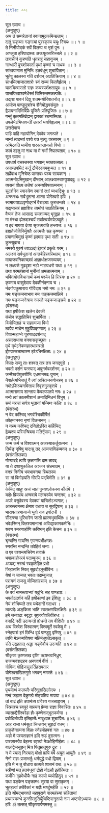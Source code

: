 ```yaml
---
title: ००८
---
```

सूत उवाच ।  
(अनुष्टुप्)  
अथ ते सम्परेतानां स्वानामुदकमिच्छताम् ।  
दातुं सकृष्णा गङ्गायां पुरस्कृत्य ययुः स्त्रियः ॥। १ ॥  
ते निनीयोदकं सर्वे विलप्य च भृशं पुनः ।  
आप्लुता हरिपादाब्जः अजःपूतसरिज्जले ॥। २ ॥  
तत्रासीनं कुरुपतिं धृतराष्ट्रं सहानुजम् ।  
गान्धारीं पुत्रशोकार्तां पृथां कृष्णां च माधवः ॥। ३ ॥  
सांत्वयामास मुनिभिः हतबंधून् शुचार्पितान् ।  
भूतेषु कालस्य गतिं दर्शयन् अप्रतिक्रियाम् ॥। ४ ॥  
साधयित्वाजातशत्रोः स्वं राज्यं कितवैर्हृतम् ।  
घातयित्वासतो राज्ञः कचस्पर्शक्षतायुषः ॥। ५ ॥  
याजयित्वाश्वमेधैस्तं त्रिभिरुत्तमकल्पकैः ।  
तद्यशः पावनं दिक्षु शतमन्योरिवातनोत् ॥। ६ ॥  
आमंत्र्य पाण्डुपुत्रांश्च शैनेयोद्धवसंयुतः ।  
द्वैपायनादिभिर्विप्रैः पूजितैः प्रतिपूजितः ॥। ७ ॥  
गन्तुं कृतमतिर्ब्रह्मन् द्वारकां रथमास्थितः ।  
उपलेभेऽभिधावन्तीं उत्तरां भयविह्वलाम् ॥। ८ ॥  
उत्तरोवाच  
पाहि पाहि महायोगिन् देवदेव जगत्पते ।  
नान्यं त्वदभयं पश्ये यत्र मृत्युः परस्परम् ॥ ९ ॥  
अभिद्रवति मामीश शरस्तप्तायसो विभो ।  
कामं दहतु मां नाथ मा मे गर्भो निपात्यताम् ॥ १० ॥  
सूत उवाच ।  
उपधार्य वचस्तस्या भगवान् भक्तवत्सलः ।  
अपाण्डवमिदं कर्तुं द्रौणेरस्त्रमबुध्यत ॥ ११ ॥  
तर्ह्येवाथ मुनिश्रेष्ठ पाण्डवाः पञ्च सायकान् ।  
आत्मनोऽभिमुखान् दीप्तान् आलक्ष्यास्त्राण्युपाददुः ॥ १२ ॥  
व्यसनं वीक्ष्य तत्तेषां अनन्यविषयात्मनाम् ।  
सुदर्शनेन स्वास्त्रेण स्वानां रक्षां व्यधाद्विभुः ॥ १३ ॥  
अन्तःस्थः सर्वभूतानां आत्मा योगेश्वरो हरिः ।  
स्वमाययाऽऽवृणोद्‍गर्भं वैराट्याः कुरुतन्तवे ॥ १४ ॥  
यद्यप्यस्त्रं ब्रह्मशिरः त्वमोघं चाप्रतिक्रियम् ।  
वैष्णवं तेज आसाद्य समशाम्यद् भृगूद्वह ॥ १५ ॥  
मा मंस्था ह्येतदाश्चर्यं सर्वाश्चर्यमयेऽच्युते ।  
य इदं मायया देव्या सृजत्यवति हन्त्यजः ॥ १६ ॥  
ब्रह्मतेजोविनिर्मुक्तैः आत्मजैः सह कृष्णया ।  
प्रयाणाभिमुखं कृष्णं इदमाह पृथा सती ॥ १७ ॥  
कुन्त्युवाच ।  
नमस्ये पुरुषं त्वाऽऽद्यं ईश्वरं प्रकृतेः परम् ।  
अलक्ष्यं सर्वभूतानां अन्तर्बहिरवस्थितम् ॥ १८ ॥  
मायाजवनिकाच्छन्नं अज्ञाधोक्षजमव्ययम् ।  
न लक्ष्यसे मूढदृशा नटो नाट्यधरो यथा ॥ १९ ॥  
तथा परमहंसानां मुनीनां अमलात्मनाम् ।  
भक्तियोगविधानार्थं कथं पश्येम हि स्त्रियः ॥ २० ॥  
कृष्णाय वासुदेवाय देवकीनंदनाय च ।  
नंदगोपकुमाराय गोविंदाय नमो नमः ॥ २१ ॥  
नमः पङ्कजनाभाय नमः पङ्कजमालिने ।  
नमः पङ्कजनेत्राय नमस्ते पङ्कजाङ्घ्रये ॥ २२ ॥  
(वंशस्थ)  
यथा हृषीकेश खलेन देवकी  
कंसेन रुद्धातिचिरं शुचार्पिता ।  
विमोचिताहं च सहात्मजा विभो  
त्वयैव नाथेन मुहुर्विपद्‍गणात् ॥ २३ ॥  
विषान्महाग्नेः पुरुषाददर्शनाद्  
असत्सभाया वनवासकृच्छ्रतः ।  
मृधे मृधेऽनेकमहारथास्त्रतो  
द्रौण्यस्त्रतश्चास्म हरेऽभिरक्षिताः ॥ २४ ॥  
(अनुष्टुप्)  
विपदः सन्तु ताः शश्वत् तत्र तत्र जगद्‍गुरो ।  
भवतो दर्शनं यत्स्याद् अपुनर्भवदर्शनम् ॥ २५ ॥  
जन्मैश्वर्यश्रुतश्रीभिः एधमानमदः पुमान् ।  
नैवार्हत्यभिधातुं वै त्वां अकिञ्चनगोचरम् ॥ २६ ॥  
नमोऽकिञ्चनवित्ताय निवृत्तगुणवृत्तये ।  
आत्मारामाय शान्ताय कैवल्यपतये नमः ॥ २७ ॥  
मन्ये त्वां कालमीशानं अनादिनिधनं विभुम् ।  
समं चरन्तं सर्वत्र भूतानां यन्मिथः कलिः ॥ २८ ॥  
(वंशस्थ)  
न वेद कश्चिद् भगवंश्चिकीर्षितं  
तवेहमानस्य नृणां विडम्बनम् ।  
न यस्य कश्चिद् दयितोऽस्ति कर्हिचिद्  
द्वेष्यश्च यस्मिन्विषमा मतिर्नृणाम् ॥ २९ ॥  
(अनुष्टुप्)  
जन्म कर्म च विश्वात्मन् अजस्याकर्तुरात्मनः ।  
तिर्यङ् नृषिषु यादःसु तद् अत्यन्तविडम्बनम् ॥ ३० ॥  
(वसंततिलका)  
गोप्याददे त्वयि कृतागसि दाम तावद्  
या ते दशाश्रुकलिल अञ्जन संभ्रमाक्षम् ।  
वक्त्रं निनीय भयभावनया स्थितस्य  
सा मां विमोहयति भीरपि यद्‌बिभेति ॥ ३१ ॥  
(अनुष्टुप्)  
केचिद् आहुः अजं जातं पुण्यश्लोकस्य कीर्तये ।  
यदोः प्रियस्य अन्ववाये मलयस्येव चन्दनम् ॥ ३२ ॥  
अपरे वसुदेवस्य देवक्यां याचितोऽभ्यगात् ।  
अजस्त्वमस्य क्षेमाय वधाय च सुरद्विषाम् ॥ ३३ ॥  
भारावतारणायान्ये भुवो नाव इवोदधौ ।  
सीदन्त्या भूरिभारेण जातो ह्यात्मभुवार्थितः ॥ ३४ ॥  
भवेऽस्मिन् क्लिश्यमानानां अविद्याकामकर्मभिः ।  
श्रवण स्मरणार्हाणि करिष्यम् इति केचन ॥ ३५ ॥  
(वंशस्थ)  
श्रृण्वन्ति गायन्ति गृणन्त्यभीक्ष्णशः  
स्मरन्ति नन्दन्ति तवेहितं जनाः ।  
त एव पश्यन्त्यचिरेण तावकं  
भवप्रवाहोपरमं पदाम्बुजम् ॥ ३६ ॥  
अप्यद्य नस्त्वं स्वकृतेहित प्रभो  
जिहाससि स्वित् सुहृदोऽनुजीविनः ।  
येषां न चान्यत् भवतः पदाम्बुजात्  
परायणं राजसु योजितांहसाम् ॥ ३७ ॥  
(अनुष्टुप्)  
के वयं नामरूपाभ्यां यदुभिः सह पाण्डवाः ।  
भवतोऽदर्शनं यर्हि हृषीकाणां इव ईशितुः ॥ ३८ ॥  
नेयं शोभिष्यते तत्र यथेदानीं गदाधर ।  
त्वत्पदैः अङ्‌किता भाति स्वलक्षणविलक्षितैः ॥ ३९ ॥  
इमे जनपदाः स्वृद्धाः सुपक्वौषधिवीरुधः ।  
वनाद्रि नदी उदन्वन्तो ह्येधन्ते तव वीक्षितैः ॥ ४० ॥  
अथ विश्वेश विश्वात्मन् विश्वमूर्ते स्वकेषु मे ।  
स्नेहपाशं इमं छिन्धि दृढं पाण्डुषु वृष्णिषु ॥ ४१ ॥  
त्वयि मेऽनन्यविषया मतिर्मधुपतेऽसकृत् ।  
रतिं उद्वहतात् अद्धा गङ्गेवौघं उदन्वति ॥ ४२ ॥  
(वसंततिलका)  
श्रीकृष्ण कृष्णसख वृष्णि ऋषभावनिध्रुग्  
राजन्यवंशदहन अनपवर्ग वीर्य ।  
गोविन्द गोद्विजसुरार्तिहरावतार  
योगेश्वराखिलगुरो भगवन् नमस्ते ॥ ४३ ॥  
सूत उवाच ।  
(अनुष्टुप्)  
पृथयेत्थं कलपदैः परिणूताखिलोदयः ।  
मन्दं जहास वैकुण्ठो मोहयन्निव मायया ॥ ४४ ॥  
तां बाढं इति उपामंत्र्य प्रविश्य गजसाह्वयम् ।  
स्त्रियश्च स्वपुरं यास्यन् प्रेम्णा राज्ञा निवारितः ॥ ४५ ॥  
व्यासाद्यैरीश्वरेहा ज्ञैः कृष्णेनाद्‍भुतकर्मणा ।  
प्रबोधितोऽपि इतिहासैः नाबुध्यत शुचार्पितः ॥ ४६ ॥  
आह राजा धर्मसुतः चिन्तयन् सुहृदां वधम् ।  
प्राकृतेनात्मना विप्राः स्नेहमोहवशं गतः ॥ ४७ ॥  
अहो मे पश्यताज्ञानं हृदि रूढं दुरात्मनः ।  
पारक्यस्यैव देहस्य बह्व्यो मेऽक्षौहिणीर्हताः ॥ ४८ ॥  
बालद्विजसुहृन् मित्र पितृभ्रातृगुरु द्रुहः ।  
न मे स्यात् निरयात् मोक्षो ह्यपि वर्ष अयुत आयुतैः ॥ ४९ ॥  
नैनो राज्ञः प्रजाभर्तुः धर्मयुद्धे वधो द्विषाम् ।  
इति मे न तु बोधाय कल्पते शासनं वचः ॥ ५० ॥  
स्त्रीणां मत् हतबंधूनां द्रोहो योऽसौ इहोत्थितः ।  
कर्मभिः गृहमेधीयैः नाहं कल्पो व्यपोहितुम् ॥ ५१ ॥  
यथा पङ्केन पङ्काम्भः सुरया वा सुराकृतम् ।  
भूतहत्यां तथैवैकां न यज्ञैः मार्ष्टुमर्हति ॥ ५२ ॥  
इति श्रीमद्‌भागवते महापुराणे पारमहंस्यां संहितायां  
प्रथमस्कन्धे कुन्तीस्तुतिर्युधिष्ठिरानुतापो नाम अष्टमोऽध्यायः ॥ ८ ॥  
हरिः ॐ तत्सत् श्रीकृष्णार्पणमस्तु ॥